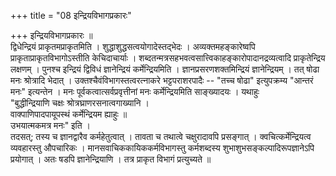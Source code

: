 +++
title = "08 इन्द्रियविभागप्रकारः"

+++
इन्द्रियविभागप्रकारः ॥  
द्विधेन्द्रियं प्राकृतमप्राकृतमिति । शुद्धाशुद्धसत्वयोगादेस्तद्भेदः । अव्यक्तमहङ्कारेष्वपि प्राकृताप्राकृतविभागोऽस्तीति केचिदाचार्याः । शब्दतन्मत्रसहभवत्वसात्त्विकाहङ्कारोपादानद्रव्यत्वादि प्राकृतेन्द्रिय लक्षणम् । पुनश्च इन्द्रियं द्विविधं ज्ञानेन्द्रियं कर्मेन्द्रियमिति । ज्ञानप्रसरणशक्तमिन्द्रियं ज्ञानेन्द्रियम् । तत् षोढा मनः श्रोत्रादि भेदात् । उक्तश्चैवंविभागस्तत्वरत्नाकरे भट्टपराशरपादैः -- "तच्च षोढा" इत्युपक्रम्य "आन्तरं मनः" इत्यन्तेन । मनः पूर्वकत्वात्सर्वप्रवृत्तीनां मनः कर्मेन्द्रियमिति साङ्ख्यादयः । यथाहुः  
"बुद्धीन्द्रियाणि चक्षः श्रोत्रघ्राणरसनात्वगाख्यानि ।  
वाक्पाणिपादपायूपस्थं कर्मेन्द्रियम ह्याहुः ॥  
उभयात्मकमत्र मनः" इति ।  
तदसत्; तस्य च ज्ञानद्वारैव कर्महेतुत्वात् । तावता च तथात्वे चक्षुरादावपि प्रसङ्गात् । क्वचित्कर्मेन्द्रियत्व व्यवहारस्तु औपचारिकः । मानसवाचिककायिककर्मविभागस्तु कर्मशब्दस्य शुभाशुभसङ्कल्पादिरूपज्ञानेऽपि प्रयोगात् । अतः षडपि ज्ञानेन्द्रियाणि । तत्र प्राकृत विभागं प्रत्युच्यते ॥